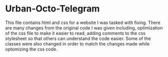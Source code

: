 # Urban-Octo-Telegram
This file contains html and css for a website I was tasked with fixing. There are many changes from the original code I was given including,
optimization of the css file to make it easier to read, adding comments to the css stylesheet so that others can understand the code easier.
Some of the classes were also changed in order to match the changes made while optomizing the css code.
